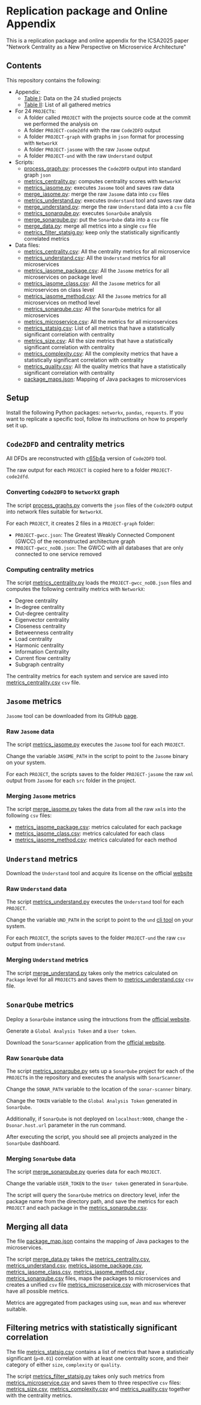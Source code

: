 # Replication package and Online Appendix

This is a replication package and online appendix for the ICSA2025 paper "Network Centrality as a New Perspective on Microservice Architecture"

## Contents
This repository contains the following:
- Appendix:
  - [Table I](Table_used_projects.pdf): Data on the 24 studied projects
  - [Table II](Table_list_of_metrics.pdf): List of all gathered metrics
- For 24 `PROJECT`s:
  - A folder called `PROJECT` with the projects source code at the commit we performed the analysis on
  - A folder `PROJECT-code2dfd` with the raw `Code2DFD` output
  - A folder `PROJECT-graph` with graphs in `json` format for processing with `NetworkX`
  - A folder `PROJECT-jasome` with the raw `Jasome` output
  - A folder `PROJECT-und` with the raw `Understand` output
- Scripts:
  - [process_graph.py](process_graphs.py): processes the `Code2DFD` output into standard graph `json`
  - [metrics_centrality.py](metrics_centrality.py): computes centrality scores with `NetworkX`
  - [metrics_jasome.py](metrics_jasome.py): executes `Jasome` tool and saves raw data
  - [merge_jasome.py](merge_jasome.py): merge the raw `Jasome` data into `csv` files
  - [metrics_understand.py](metrics_understand.py): executes `Understand` tool and saves raw data
  - [merge_understand.py](merge_understand.py): merge the raw `Understand` data into a `csv` file
  - [metrics_sonarqube.py](metrics_sonarqube.py): executes `SonarQube` analysis
  - [merge_sonarqube.py](merge_sonarqube.py): put the `SonarQube` data into a `csv` file
  - [merge_data.py](merge_data.py): merge all metrics into a single `csv` file
  - [metrics_filter_statsig.py](metrics_filter_statsig.py): keep only the statistically significantly correlated metrics
- Data files:
  - [metrics_centrality.csv](metrics_centrality.csv): All the centrality metrics for all microservice
  - [metrics_understand.csv](metrics_understand.csv): All the `Understand` metrics for all microservices
  - [metrics_jasome_package.csv](metrics_jasome_package.csv): All the `Jasome` metrics for all microservices on package level
  - [metrics_jasome_class.csv](metrics_jasome_class.csv): All the `Jasome` metrics for all microservices on class level
  - [metrics_jasome_method.csv](metrics_jasome_method.csv): All the `Jasome` metrics for all microservices on method level
  - [metrics_sonarqube.csv](metrics_sonarqube.csv): All the `SonarQube` metrics for all microservices
  - [metrics_microservice.csv](metrics_microservice.csv): All the metrics for all microservices
  - [metrics_statsig.csv](metrics_statsig.csv): List of all metrics that have a statistically significant correlation with centrality
  - [metrics_size.csv](metrics_size.csv): All the size metrics that have a statistically significant correlation with centrality
  - [metrics_complexity.csv](metrics_complexity.csv): All the complexity metrics that have a statistically significant correlation with centrality
  - [metrics_quality.csv](metrics_quality.csv): All the quality metrics that have a statistically significant correlation with centrality
  - [package_maps.json](package_map.json): Mapping of Java packages to microservices

## Setup
Install the following Python packages: `networkx`, `pandas`, `requests`.
If you want to replicate a specific tool, follow its instructions on how to properly set it up.

##  `Code2DFD` and centrality metrics
All DFDs are reconstructed with [c65b4a](https://github.com/tuhh-softsec/code2DFD/tree/c65b4a081ed2ca1618319e5dabf9ecf590988059) version of `Code2DFD` tool.

The raw output for each `PROJECT` is copied here to a folder `PROJECT-code2dfd`.

### Converting `Code2DFD` to `NetworkX` graph
The script [process_graphs.py](process_graphs.py) converts the `json` files of the `Code2DFD` output into
network files suitable for `NetworkX`.

For each `PROJECT`, it creates 2 files in a `PROJECT-graph` folder:
- `PROJECT-gwcc.json`: The Greatest Weakly Connected Component (GWCC) of the reconstructed architecture graph
- `PROJECT-gwcc_noDB.json`: The GWCC with all databases that are only connected to one service removed

### Computing centrality metrics

The script [metrics_centrality.py](metrics_centrality.py) loads the `PROJECT-gwcc_noDB.json` files and computes the following centrality metrics with `NetworkX`:
- Degree centrality
- In-degree centrality
- Out-degree centrality
- Eigenvector centrality
- Closeness centrality
- Betweenness centrality
- Load centrality
- Harmonic centrality
- Information Centrality
- Current flow centrality
- Subgraph centrality

The centrality metrics for each system and service are saved into [metrics_centrality.csv](metrics_centrality.csv) `csv` file.

## `Jasome` metrics

`Jasome` tool can be downloaded from its GitHub [page](https://github.com/rodhilton/jasome).

### Raw `Jasome` data
The script [metrics_jasome.py](metrics_jasome.py) executes the `Jasome` tool for each `PROJECT`.

Change the variable `JASOME_PATH` in the script to point to the `Jasome` binary on your system.

For each `PROJECT`, the scripts saves to the folder `PROJECT-jasome` the raw `xml` output from `Jasome` for each `src` folder in the project. 

### Merging `Jasome` metrics

The script [merge_jasome.py](merge_jasome.py) takes the data from all the raw `xml`s into the following `csv` files:
- [metrics_jasome_package.csv](metrics_jasome_package.csv): metrics calculated for each package
- [metrics_jasome_class.csv](metrics_jasome_class.csv): metrics calculated for each class
- [metrics_jasome_method.csv](metrics_jasome_method.csv): metrics calculated for each method

## `Understand` metrics

Download the `Understand` tool and acquire its license on the official [website](https://scitools.com/)

### Raw `Understand` data

The script [metrics_understand.py](metrics_understand.py) executes the `Understand` tool for each `PROJECT`.

Change the variable `UND_PATH` in the script to point to the `und` [cli tool](https://support.scitools.com/support/solutions/articles/70000582798-using-understand-from-the-command-line-with-und) on your system.

For each `PROJECT`, the scripts saves to the folder `PROJECT-und` the raw `csv` output from `Understand`.

### Merging `Understand` metrics

The script [merge_understand.py](merge_understand.py) takes only the metrics calculated on `Package` level for all
`PROJECTS` and saves them to [metrics_understand.csv](metrics_understand.csv) `csv` file.


## `SonarQube` metrics

Deploy a `SonarQube` instance using the intructions from the [official website](https://docs.sonarsource.com/sonarqube/latest/setup-and-upgrade/install-the-server/introduction/).

Generate a `Global Analysis Token` and a `User token`.

Download the `SonarScanner` application from the [official website](https://docs.sonarsource.com/sonarqube/9.9/analyzing-source-code/scanners/sonarscanner/).

### Raw `SonarQube` data

The script [metrics_sonarqube.py](metrics_sonarqube.py) sets up a `SonarQube` project for each of the `PROJECT`s
in the repository and executes the analysis with `SonarScanner`.

Change the `SONAR_PATH` variable to the location of the `sonar-scanner` binary.

Change the `TOKEN` variable to the `Global Analysis Token` generated in `SonarQube`.

Additionally, if `SonarQube` is not deployed on `localhost:9000`, change the `-Dsonar.host.url` parameter in the run command.

After executing the script, you should see all projects analyzed in the `SonarQube` dashboard.

### Merging `SonarQube` data

The script [merge_sonarqube.py](merge_sonarqube.py) queries data for each `PROJECT`.

Change the variable `USER_TOKEN` to the `User token` generated in `SonarQube`.

The script will query the `SonarQube` metrics on directory level, infer the package name from the directory path,
and save the metrics for each `PROJECT` and each package in the [metrics_sonarqube.csv](metrics_sonarqube.csv).

## Merging all data

The file [package_map.json](package_map.json) contains the mapping of Java packages to the microservices.

The script [merge_data.py](merge_data.py) takes the [metrics_centrality.csv](metrics_centrality.csv), [metrics_understand.csv](metrics_understand.csv),
 [metrics_jasome_package.csv](metrics_jasome_package.csv), [metrics_jasome_class.csv](metrics_jasome_class.csv), [metrics_jasome_method.csv](metrics_jasome_method.csv) ,
[metrics_sonarqube.csv](metrics_sonarqube.csv) files, maps the packages to microservices and creates a unified `csv` file [metrics_microservice.csv](metrics_microservice.csv) with microservices that have all possible metrics.

Metrics are aggregated from packages using `sum`, `mean` and `max` wherever suitable.

## Filtering metrics with statistically significant correlation

The file [metrics_statsig.csv](metrics_statsig.csv) contains a list of metrics that have a statistically significant (`p<0.01`)
correlation with at least one centrality score, and their category of either `size`, `complexity` or `quality`.

The script [metrics_filter_statsig.py](metrics_filter_statsig.py) takes only such metrics from [metrics_microservice.csv](metrics_microservice.csv)
and saves them to three respective `csv` files: [metrics_size.csv](metrics_size.csv), [metrics_complexity.csv](metrics_complexity.csv) and [metrics_quality.csv](metrics_quality.csv) together with the centrality metrics.